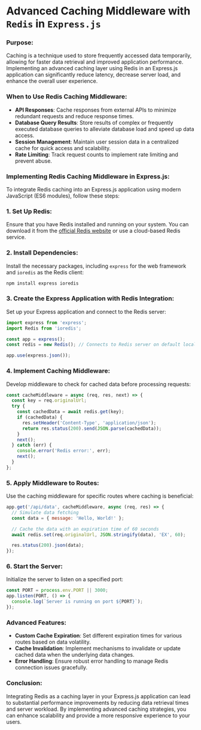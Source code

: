 # Advanced Caching Middleware with `Redis` in `Express.js`

### Purpose:

Caching is a technique used to store frequently accessed data temporarily, allowing for faster data retrieval and improved application performance. Implementing an advanced caching layer using Redis in an Express.js application can significantly reduce latency, decrease server load, and enhance the overall user experience.

### When to Use Redis Caching Middleware:

- **API Responses**: Cache responses from external APIs to minimize redundant requests and reduce response times.
- **Database Query Results**: Store results of complex or frequently executed database queries to alleviate database load and speed up data access.
- **Session Management**: Maintain user session data in a centralized cache for quick access and scalability.
- **Rate Limiting**: Track request counts to implement rate limiting and prevent abuse.

### Implementing Redis Caching Middleware in Express.js:

To integrate Redis caching into an Express.js application using modern JavaScript (ES6 modules), follow these steps:

### 1. Set Up Redis:

Ensure that you have Redis installed and running on your system. You can download it from the [official Redis website](https://redis.io/) or use a cloud-based Redis service.

### 2. Install Dependencies:

Install the necessary packages, including `express` for the web framework and `ioredis` as the Redis client:

```bash
npm install express ioredis
```

### 3. Create the Express Application with Redis Integration:

Set up your Express application and connect to the Redis server:

```javascript
import express from 'express';
import Redis from 'ioredis';

const app = express();
const redis = new Redis(); // Connects to Redis server on default localhost:6379

app.use(express.json());
```

### 4. Implement Caching Middleware:

Develop middleware to check for cached data before processing requests:

```javascript
const cacheMiddleware = async (req, res, next) => {
  const key = req.originalUrl;
  try {
    const cachedData = await redis.get(key);
    if (cachedData) {
      res.setHeader('Content-Type', 'application/json');
      return res.status(200).send(JSON.parse(cachedData));
    }
    next();
  } catch (err) {
    console.error('Redis error:', err);
    next();
  }
};
```

### 5. Apply Middleware to Routes:

Use the caching middleware for specific routes where caching is beneficial:

```javascript
app.get('/api/data', cacheMiddleware, async (req, res) => {
  // Simulate data fetching
  const data = { message: 'Hello, World!' };

  // Cache the data with an expiration time of 60 seconds
  await redis.set(req.originalUrl, JSON.stringify(data), 'EX', 60);

  res.status(200).json(data);
});
```

### 6. Start the Server:

Initialize the server to listen on a specified port:

```javascript
const PORT = process.env.PORT || 3000;
app.listen(PORT, () => {
  console.log(`Server is running on port ${PORT}`);
});
```

### Advanced Features:

- **Custom Cache Expiration**: Set different expiration times for various routes based on data volatility.
- **Cache Invalidation**: Implement mechanisms to invalidate or update cached data when the underlying data changes.
- **Error Handling**: Ensure robust error handling to manage Redis connection issues gracefully.

### Conclusion:

Integrating Redis as a caching layer in your Express.js application can lead to substantial performance improvements by reducing data retrieval times and server workload. By implementing advanced caching strategies, you can enhance scalability and provide a more responsive experience to your users.
